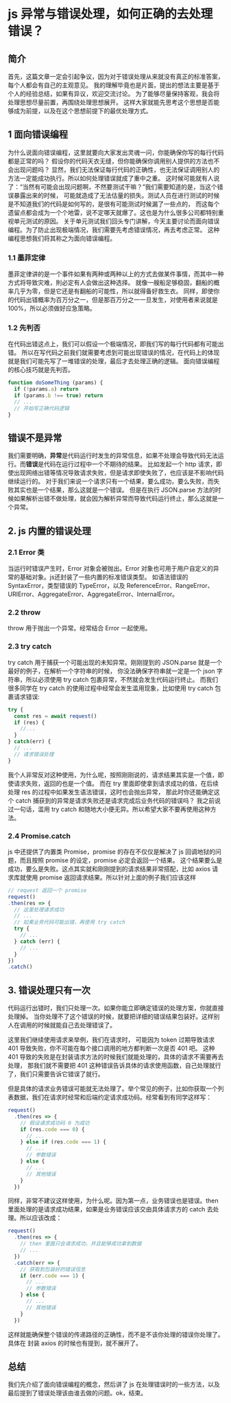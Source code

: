 # js 异常与错误处理，如何正确的去处理错误？

## 简介

首先，这篇文章一定会引起争议，因为对于错误处理从来就没有真正的标准答案，每个人都会有自己的主观意见。
我的理解毕竟也是片面，提出的想法主要是基于个人的经验总结，如果有异议，欢迎交流讨论。
为了能够尽量保持客观，我会将处理思想尽量前置，再围绕处理思想展开。
这样大家就能先思考这个思想是否能够成为前提，以及在这个思想前提下的最优处理方式。

## 1 面向错误编程

为什么说面向错误编程，这里就要向大家发出灵魂一问，你能确保你写的每行代码都是正常的吗？
假设你的代码天衣无缝，但你能确保你调用别人提供的方法也不会出现问题吗？
显然，我们无法保证每行代码的正确性，也无法保证调用别人的方法一定能成功执行。所以如何处理错误就成了重中之重。
这时候可能就有人说了：“当然有可能会出现问题啊，不然要测试干嘛？”我们需要知道的是，当这个错误暴露出来的时候，
可能就造成了无法估量的损失。测试人员在进行测试的时候是不知道我们的代码是如何写的，是很有可能测试时候漏了一些点的，
而这每个遗留点都会成为一个个地雷，说不定哪天就爆了。这也是为什么很多公司都特别重视单元测试的原因。
关于单元测试我们回头专门讲解，今天主要讨论而面向错误编程。为了防止出现极端情况，我们需要先考虑错误情况，再去考虑正常。
这种编程思想我们将其称之为面向错误编程。

### 1.1 墨菲定律

墨菲定律讲的是一个事件如果有两种或两种以上的方式去做某件事情，而其中一种方式将导致灾难，則必定有人会做出这种选择。
就像一艘船足够稳固，翻船的概率几乎为零，但是它还是有翻船的可能性，所以就得备好救生衣。
同样，即使你的代码出错概率为百万分之一，但是那百万分之一一旦发生，对使用者来说就是100%，所以必须做好应急策略。

### 1.2 先判否

在代码出错这点上，我们可以假设一个极端情况，即我们写的每行代码都有可能出错。
所以在写代码之前我们就需要考虑到可能出现错误的情况，在代码上的体现就是我们可能先写了一堆错误的处理，最后才去处理正确的逻辑。
面向错误编程的核心技巧就是先判否。
```javascript
function doSomeThing (params) {
  if (!params.a) return 
  if (params.b !== true) return
  // ...
  // 开始写正确代码逻辑
}

```

## 错误不是异常

我们需要明确，**异常**是代码运行时发生的异常信息，如果不处理会导致代码无法运行。而**错误**是代码在运行过程中一个不期待的结果。
比如发起一个 http 请求，即使出现网络出错等情况导致请求失败，但是请求即使失败了，也应该是不影响代码继续运行的。
对于我们来说一个请求只有一个结果，要么成功，要么失败，而失败其实也是一个结果，那么这就是一个错误。
但是在执行 JSON.parse 方法的时候如果解析出错不做处理，就会因为解析异常而导致代码运行终止，那么这就是一个异常。

## 2. js 内置的错误处理

### 2.1 Error 类

当运行时错误产生时，Error 对象会被抛出。Error 对象也可用于用户自定义的异常的基础对象。js还封装了一些内置的标准错误类型。
如语法错误的 SyntaxError，类型错误的 TypeError，以及 ReferenceError、RangeError、URIError、AggregateError、AggregateError、InternalError。


### 2.2 throw

throw 用于抛出一个异常。经常结合 Error 一起使用。

### 2.3 try catch

try catch 用于捕获一个可能出现的未知异常。刚刚提到的 JSON.parse 就是一个最好的例子，在解析一个字符串的时候，
你没法确保字符串就一定是一个 json 字符串，所以必须使用 try catch 包裹异常，不然就会发生代码运行终止。
而我们很多同学在 try catch 的使用过程中经常会发生滥用现象，比如使用 try catch 包裹请求错误:
```javascript
try {
  const res = await request()
  if (res) {
    //...
  }
} catch(err) {
  // ...
  // 请求错误处理
}
```
我个人非常反对这种使用，为什么呢，按照刚刚说的，请求结果其实是一个值，即使请求失败，返回的也是一个值。
而在 try 里面即使拿到请求成功的值，在后续处理 res 的过程中如果发生语法错误，这时也会抛出异常，
那此时你还能确定这个 catch 捕获到的异常是请求失败还是请求完成后业务代码的错误吗？
我之前说过一句话，滥用 try catch 和随地大小便无异。所以希望大家不要再使用这种方法。


### 2.4 Promise.catch

js 中还提供了内置类 Promise，promise 的存在不仅仅是解决了 js 回调地狱的问题，而且按照 promise 的设定，promise 必定会返回一个结果。
这个结果要么是成功，要么是失败。这点其实就和刚刚提到的请求结果非常搭配，比如 axios 请求库就使用 promise 返回请求结果。所以针对上面的例子我们应该这样
```javascript
// request 返回一个 promise
request()
.then(res => {
  // 这里处理请求成功
  // ...
  // 如果业务代码可能出错，再使用 try catch
  try {
    // ...
  } catch (err) {
    // ...
  }
})
.catch()
```

## 3. 错误处理只有一次

代码运行出错时，我们只处理一次。如果你能立即确定错误的处理方案，你就直接处理掉。
当你处理不了这个错误的时候，就要把详细的错误结果包装好。这样别人在调用的时候就能自己去处理错误了。

这里我们继续使用请求来举例，我们在请求时，
可能因为 token 过期导致请求 401 导致失败，你不可能在每个接口调用的地方都判断一次是否 401 吧。
这种 401 导致的失败是在封装请求方法的时候我们就能处理的，具体的请求不需要再去处理，
那我们就不需要把 401 这种错误告诉具体的请求使用函数，自己处理就行了，我们只需要告诉它错误了就行。

但是具体的请求业务错误可能就无法处理了。举个常见的例子，比如你获取一个列表数据，我们在请求时经常和后端约定请求成功码。经常看到有同学这样写：
```javascript
request()
  .then(res => {
    // 假设请求成功码 0 为成功
    if (res.code === 0) {
      // ...
    } else if (res.code === 1) {
      // ...
      // 参数错误
    } else {
      // ...
      // 其他错误
    }
  })
```
同样，非常不建议这样使用，为什么呢。因为第一点，业务错误也是错误。then 里面处理的是请求成功结果，如果是业务错误应该交由具体请求方的 catch 去处理。所以应该改成：
```javascript
request()
  .then(res => {
    // then 里面只会请求成功，并且能够成功拿到数据
    // ...
  })
  .catch(err => {
    // 获取到包装好的错误信息
    if (err.code === 1) {
      // ...
      // 参数错误
    } else {
      // ...
      // 其他错误
    }
  })
```
这样就能确保整个错误的传递路径的正确性，而不是不该你处理的错误你处理了。
具体在 封装 axios 的时候也有提到，就不展开了。

## 总结

我们先介绍了面向错误编程的概念，然后讲了 js 在处理错误时的一些方法，以及最后提到了错误处理该由谁去做的问题。ok，结束。










